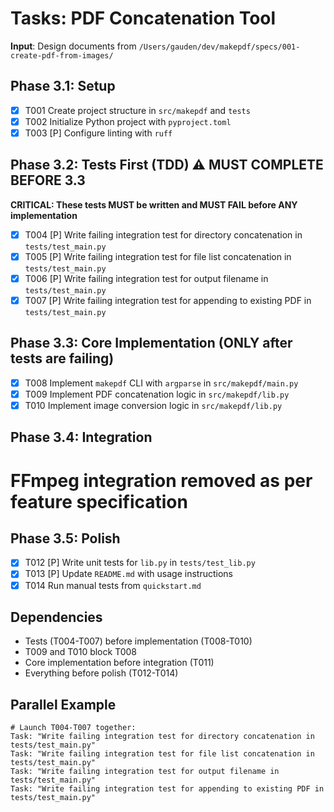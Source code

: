 # Tasks: PDF Concatenation Tool

**Input**: Design documents from `/Users/gauden/dev/makepdf/specs/001-create-pdf-from-images/`

## Phase 3.1: Setup
- [X] T001 Create project structure in `src/makepdf` and `tests`
- [X] T002 Initialize Python project with `pyproject.toml`
- [X] T003 [P] Configure linting with `ruff`

## Phase 3.2: Tests First (TDD) ⚠️ MUST COMPLETE BEFORE 3.3
**CRITICAL: These tests MUST be written and MUST FAIL before ANY implementation**
- [X] T004 [P] Write failing integration test for directory concatenation in `tests/test_main.py`
- [X] T005 [P] Write failing integration test for file list concatenation in `tests/test_main.py`
- [X] T006 [P] Write failing integration test for output filename in `tests/test_main.py`
- [X] T007 [P] Write failing integration test for appending to existing PDF in `tests/test_main.py`

## Phase 3.3: Core Implementation (ONLY after tests are failing)
- [X] T008 Implement `makepdf` CLI with `argparse` in `src/makepdf/main.py`
- [X] T009 Implement PDF concatenation logic in `src/makepdf/lib.py`
- [X] T010 Implement image conversion logic in `src/makepdf/lib.py`

## Phase 3.4: Integration
# FFmpeg integration removed as per feature specification

## Phase 3.5: Polish
- [X] T012 [P] Write unit tests for `lib.py` in `tests/test_lib.py`
- [X] T013 [P] Update `README.md` with usage instructions
- [X] T014 Run manual tests from `quickstart.md`

## Dependencies
- Tests (T004-T007) before implementation (T008-T010)
- T009 and T010 block T008
- Core implementation before integration (T011)
- Everything before polish (T012-T014)

## Parallel Example
```
# Launch T004-T007 together:
Task: "Write failing integration test for directory concatenation in tests/test_main.py"
Task: "Write failing integration test for file list concatenation in tests/test_main.py"
Task: "Write failing integration test for output filename in tests/test_main.py"
Task: "Write failing integration test for appending to existing PDF in tests/test_main.py"
```